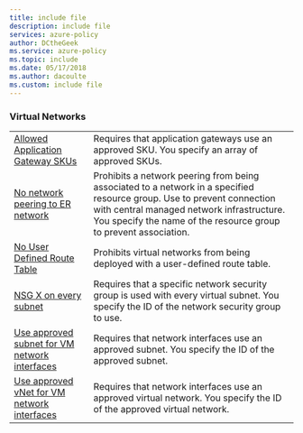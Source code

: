 ```yaml
---
title: include file
description: include file
services: azure-policy
author: DCtheGeek
ms.service: azure-policy
ms.topic: include
ms.date: 05/17/2018
ms.author: dacoulte
ms.custom: include file
---
```


### Virtual Networks

|  |  |
|---------|---------|
| [Allowed Application Gateway SKUs](../articles/azure-policy/scripts/allowed-app-gate-sku.md) | Requires that application gateways use an approved SKU. You specify an array of approved SKUs. |
| [No network peering to ER network](../articles/azure-policy/scripts/no-peering-er-net.md) | Prohibits a network peering from being associated to a network in a specified resource group. Use to prevent connection with central managed network infrastructure. You specify the name of the resource group to prevent association. |
| [No User Defined Route Table](../articles/azure-policy/scripts/no-user-def-route-table.md)  |Prohibits virtual networks from being deployed with a user-defined route table. |
| [NSG X on every subnet](../articles/azure-policy/scripts/nsg-on-subnet.md) | Requires that a specific network security group is used with every virtual subnet. You specify the ID of the network security group to use. |
| [Use approved subnet for VM network interfaces](../articles/azure-policy/scripts/use-approved-subnet-vm-nics.md) | Requires that network interfaces use an approved subnet. You specify the ID of the approved subnet. |
| [Use approved vNet for VM network interfaces](../articles/azure-policy/scripts/use-approved-vnet-vm-nics.md) | Requires that network interfaces use an approved virtual network. You specify the ID of the approved virtual network. |